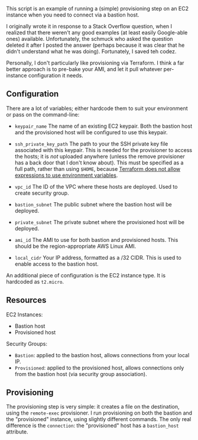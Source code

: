 This script is an example of running a (simple) provisioning step on an EC2 instance
when you need to connect via a bastion host.

I originally wrote it in response to a Stack Overflow question, when I realized that
there weren't any good examples (at least easily Google-able ones) available.
Unfortunately, the schmuck who asked the question deleted it after I posted the
answer (perhaps because it was clear that he didn't understand what he was doing).
Fortunately, I saved teh codez.

Personally, I don't particularly like provisioning via Terraform. I think a far better
approach is to pre-bake your AMI, and let it pull whatever per-instance configuration
it needs. 


## Configuration

There are a lot of variables; either hardcode them to suit your environment or
pass on the command-line:

* `keypair_name` 
  The name of an existing EC2 keypair. Both the bastion host and the provisioned host
  will be configured to use this keypair.

* `ssh_private_key_path` 
  The path to your the SSH private key file associated with this keypair. This is needed
  for the provisioner to access the hosts; it is _not_ uploaded anywhere (unless the
  remove provisioner has a back door that I don't know about). This must be specified as
  a full path, rather than using `$HOME`, because [Terraform does not allow expressions
  to use environment variables](https://github.com/hashicorp/terraform/pull/14166).

* `vpc_id` 
   The ID of the VPC where these hosts are deployed. Used to create security group.

* `bastion_subnet` 
   The public subnet where the bastion host will be deployed.

* `private_subnet` 
   The private subnet where the provisioned host will be deployed.

* `ami_id` 
   The AMI to use for both bastion and provisioned hosts. This should be the
   region-appropriate AWS Linux AMI.

* `local_cidr` 
  Your IP address, formatted as a /32 CIDR. This is used to enable access to
  the bastion host.

An additional piece of configuration is the EC2 instance type. It is hardcoded
as `t2.micro`.


## Resources

EC2 Instances:

* Bastion host
* Provisioned host

Security Groups:

* `Bastion`: applied to the bastion host, allows connections from your local IP.
* `Provisioned`: applied to the provisioned host, allows connections only from
  the bastion host (via security group association).


## Provisioning

The provisioning step is very simple: it creates a file on the destination, using
the `remote-exec` provisioner. I run provisioning on both the bastion and the
"provisioned" instance, using slightly different commands. The only real difference
is the `connection`: the "provisioned" host has a `bastion_host` attribute.
